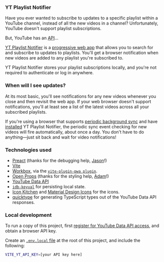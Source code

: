 ### YT Playlist Notifier

Have you ever wanted to subscribe to updates to a specific playlist within a YouTube channel, instead of all the new videos in a channel? Unfortunately, YouTube doesn't support playlist subscriptions.

But, YouTube has an [API](https://developers.google.com/youtube/v3)...

[YT Playlist Notifier](https://yt-playlist-notifier.web.app/) is a [progressive web app](https://web.dev/progressive-web-apps/) that allows you to search for and subscribe to updates to playlists. You'll get a browser notification when new videos are added to any playlist you're subscribed to.

YT Playlist Notifier stores your playlist subscriptions locally, and you're not required to authenticate or log in anywhere.

### When will I see updates?

At its most basic, you'll see notifications for any new videos whenever you close and then revisit the web app. If your web browser doesn't support notifications, you'll at least see a list of the latest videos across all your subscribed playlists.

If you're using a browser that supports [periodic background sync](https://web.dev/periodic-background-sync/) and have [installed](https://support.google.com/chrome/answer/9658361) YT Playlist Notifier, the periodic sync event checking for new videos will fire automatically, about once a day. You don't have to do anything—just sit back and wait for video notifications!

### Technologies used

- [Preact](https://preactjs.com/) (thanks for the debugging help, [Jason](https://twitter.com/_developit)!)
- [Vite](https://vitejs.dev/)
- [Workbox](https://workboxjs.org/), via the [`vite-plugin-pwa plugin`](https://github.com/antfu/vite-plugin-pwa).
- [Open Props](https://open-props.style/) (thanks for the styling help, [Adam](https://twitter.com/argyleink)!)
- [YouTube Data API](https://developers.google.com/youtube/v3)
- [`idb-keyval`](https://github.com/jakearchibald/idb-keyval) for persisting local state.
- [Icon Kitchen](https://icon.kitchen/) and [Material Design Icons](https://materialdesignicons.com/) for the icons.
- [quicktype](https://app.quicktype.io/) for generating TypeScript types out of the YouTube Data API responses.

### Local development

To run a copy of this project, first [register for YouTube Data API access](https://developers.google.com/youtube/v3/getting-started), and obtain a browser API key.

Create an [`.env.local` file](https://vitejs.dev/guide/env-and-mode.html#env-files) at the root of this project, and include the following:

```sh
VITE_YT_API_KEY=[your API key here]
```
